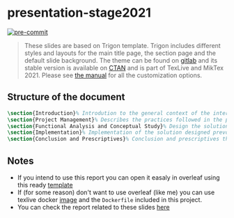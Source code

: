 # presentation-stage2021

[![pre-commit](https://github.com/abdorah/presentation-stage2021/actions/workflows/pre-commit.yml/badge.svg)](https://github.com/abdorah/presentation-stage2021/actions/workflows/pre-commit.yml)

> These slides are based on Trigon template. Trigon includes different styles and layouts for the main title page, the section page and the default slide background. The theme can be found on [gitlab](https://gitlab.com/thlamb/beamertheme-trigon) and its stable version is available on [CTAN](https://ctan.org/pkg/beamertheme-trigon) and is part of TexLive and MikTex 2021. Please see [the manual](https://mirror.kumi.systems/ctan/macros/latex/contrib/beamer-contrib/themes/beamertheme-trigon/docs/trigontheme.pdf) for all the customization options.

## Structure of the document
```Latex
\section{Introduction}% Introdution to the general context of the intership and the problematics that I faced
\section{Project Management}% Describes the practices followed in the project
\section{Functional Analysis and Conceptual Study}% Design the solution of the problem
\section{Implementation}% Implementation of the solution designed prevously
\section{Conclusion and Prescriptives}% Conclusion and prescriptives that I came out with by the end of this project
```
## Notes
- If you intend to use this report you can open it easaly in overleaf using this ready [template](https://www.overleaf.com/latex/templates/trigon-beamer-theme/wjyyzvdzqkgf) 
- If (for some reason) don't want to use overleaf (like me) you can use texlive docker [image](https://hub.docker.com/r/texlive/texlive) and the `Dockerfile` included in this project.
- You can check the report related to these slides [here](https://github.com/abdorah/stage2021) 